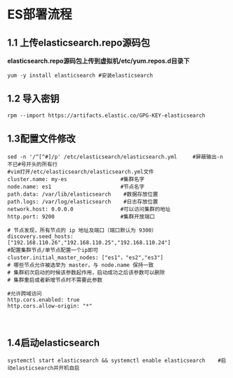 # ES部署流程 #

## 1.1 上传elasticsearch.repo源码包

 **elasticsearch.repo源码包上传到虚拟机/etc/yum.repos.d目录下**

```shell
yum -y install elasticsearch #安装elasticsearch
```

## 1.2 导入密钥

```shell
rpm --import https://artifacts.elastic.co/GPG-KEY-elasticsearch
```



## 1.3配置文件修改 

```shell
sed -n '/^[^#]/p' /etc/elasticsearch/elasticsearch.yml     #屏蔽输出-n 不已#号开头的所有行
#vim打开/etc/elasticsearch/elasticsearch.yml文件
cluster.name: my-es   				#集群名字
node.name: es1        				#节点名字
path.data: /var/lib/elasticsearch	 #数据存放位置
path.logs: /var/log/elasticsearch    #日志存放位置
network.host: 0.0.0.0 			    #可以访问集群的地址
http.port: 9200  	     		    #集群开放端口

# 节点发现，所有节点的 ip 地址及端口（端口默认为 9300）
discovery.seed_hosts: ["192.168.110.26","192.168.110.25","192.168.110.24"]    
#配置集群节点/单节点配置一个ip即可
cluster.initial_master_nodes: ["es1"，"es2","es3"]
# 哪些节点允许被选举为 master，与 node.name 保持一致
# 集群初次启动的时候该参数起作用，启动成功之后该参数可以删除
# 集群重启或者新增节点时不需要此参数

#允许跨域访问
http.cors.enabled: true 
http.cors.allow-origin: "*"
```

​		

## 1.4启动elasticsearch

```shell
systemctl start elasticsearch && systemctl enable elasticsearch    #启动elasticsearch并开机自启
```

